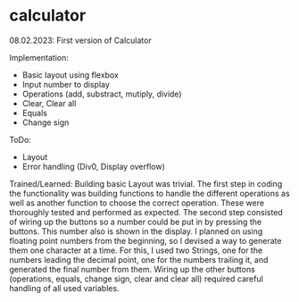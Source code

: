 # calculator
08.02.2023: First version of Calculator 

Implementation:
- Basic layout using flexbox
- Input number to display
- Operations (add, substract, mutiply, divide)
- Clear, Clear all
- Equals
- Change sign

ToDo:
- Layout
- Error handling (Div0, Display overflow)

Trained/Learned:
Building basic Layout was trivial.
The first step in coding the functionality was building functions to handle the different operations as well as another function to choose the correct operation. These were thoroughly tested and performed as expected.
The second step consisted of wiring up the buttons so a number could be put in by pressing the buttons. This number also is shown in the display. I planned on using floating point numbers from the beginning, so I devised a way to generate them one character at a time. For this, I used two Strings, one for the numbers leading the decimal point, one for the numbers trailing it, and generated the final number from them.
Wiring up the other buttons (operations, equals, change sign, clear and clear all) required careful handling of all used variables.